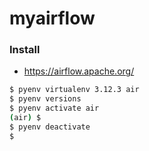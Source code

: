 # myairflow

### Install
- https://airflow.apache.org/

```bash
$ pyenv virtualenv 3.12.3 air
$ pyenv versions
$ pyenv activate air
(air) $
$ pyenv deactivate
$
```

